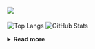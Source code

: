 ![](https://komarev.com/ghpvc/?username=chck&color=blueviolet)

<p align="left"> 
  <img alt="Top Langs" align="center" height="150" src="https://github-readme-stats-nine-umber-51.vercel.app/api/top-langs/?username=chck&layout=compact&count_private=true&show_icons=true&show_icons=true&theme=buefy" />
  <img alt="GitHub Stats" align="center" height="150" src="https://github-readme-stats-nine-umber-51.vercel.app/api?username=chck&count_private=true&show_icons=true&show_icons=true&theme=buefy" />
</p>

<details>
  <summary><b>Read more</b></summary>
  <br>

  <!--START_SECTION:waka-->
**🐱 My GitHub Data** 

> 📦 66.7 kB Used in GitHub's Storage 
 > 
> 🏆 330 Contributions in the Year 2023
 > 
> 💼 Opted to Hire
 > 
> 📜 134 Public Repositories 
 > 
> 🔑 19 Private Repositories 
 > 
**I'm a Night 🦉** 

```text
🌞 Morning                1198 commits        ████░░░░░░░░░░░░░░░░░░░░░   15.86 % 
🌆 Daytime                1918 commits        ██████░░░░░░░░░░░░░░░░░░░   25.39 % 
🌃 Evening                2100 commits        ███████░░░░░░░░░░░░░░░░░░   27.80 % 
🌙 Night                  2339 commits        ████████░░░░░░░░░░░░░░░░░   30.96 % 
```
📅 **I'm Most Productive on Monday** 

```text
Monday                   1732 commits        ██████░░░░░░░░░░░░░░░░░░░   22.93 % 
Tuesday                  1592 commits        █████░░░░░░░░░░░░░░░░░░░░   21.07 % 
Wednesday                1066 commits        ████░░░░░░░░░░░░░░░░░░░░░   14.11 % 
Thursday                 1357 commits        ████░░░░░░░░░░░░░░░░░░░░░   17.96 % 
Friday                   741 commits         ██░░░░░░░░░░░░░░░░░░░░░░░   09.81 % 
Saturday                 353 commits         █░░░░░░░░░░░░░░░░░░░░░░░░   04.67 % 
Sunday                   714 commits         ██░░░░░░░░░░░░░░░░░░░░░░░   09.45 % 
```


📊 **This Week I Spent My Time On** 

```text
💬 Programming Languages: 
Other                    2 hrs 39 mins       █████████████████████████   98.80 % 
INI                      1 min               ░░░░░░░░░░░░░░░░░░░░░░░░░   00.64 % 
Git                      0 secs              ░░░░░░░░░░░░░░░░░░░░░░░░░   00.46 % 
Terraform                0 secs              ░░░░░░░░░░░░░░░░░░░░░░░░░   00.09 % 

🔥 Editors: 
Chrome                   2 hrs 39 mins       █████████████████████████   98.80 % 
Neovim                   1 min               ░░░░░░░░░░░░░░░░░░░░░░░░░   01.11 % 
VS Code                  0 secs              ░░░░░░░░░░░░░░░░░░░░░░░░░   00.09 % 
```

**I Mostly Code in Python** 

```text
Python                   40 repos            ████████░░░░░░░░░░░░░░░░░   31.75 % 
Jupyter Notebook         20 repos            ████░░░░░░░░░░░░░░░░░░░░░   15.87 % 
Rust                     7 repos             █░░░░░░░░░░░░░░░░░░░░░░░░   05.56 % 
Dockerfile               4 repos             █░░░░░░░░░░░░░░░░░░░░░░░░   03.17 % 
Shell                    3 repos             █░░░░░░░░░░░░░░░░░░░░░░░░   02.38 % 
```



**Timeline**

![Lines of Code chart](https://raw.githubusercontent.com/chck/chck/main/assets/bar_graph.png)


 Last Updated on 2023-07-09 01:05 UTC
<!--END_SECTION:waka-->
</details>

